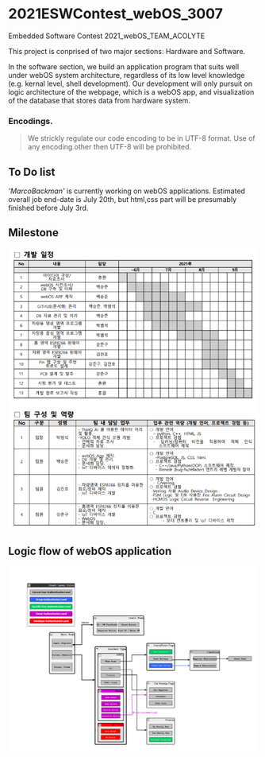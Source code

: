 # 2021ESWContest_webOS_3007
Embedded Software Contest 2021_webOS_TEAM_ACOLYTE

  This project is conprised of two major sections: Hardware and Software.
  
  In the software section, we build an application program that suits well under webOS system architecture, regardless of its low level knowledge (e.g. kernal level, shell development).
  Our development will only pursuit on logic architecture of the webpage, which is a webOS app, and visualization of the database that stores data from hardware system.

### Encodings.
> We strickly regulate our code encoding to be in UTF-8 format. Use of any encoding other then UTF-8 will be prohibited.

## To Do list
  *'MarcoBackman'* is currently working on webOS applications. Estimated overall job end-date is July 20th, but html,css part will be presumably finished before July 3rd.

## Milestone
![Milestone Image](img/Milestone.PNG)

## Logic flow of webOS application
![Milestone Image](img/logicflowDraft.PNG)

